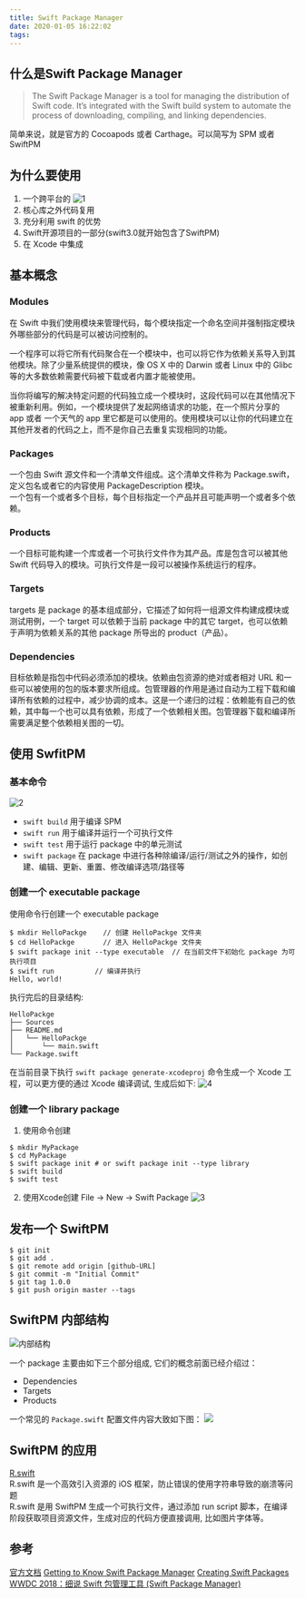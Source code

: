 ```yaml
---
title: Swift Package Manager
date: 2020-01-05 16:22:02
tags:
---
```

## 什么是Swift Package Manager
> The Swift Package Manager is a tool for managing the distribution of Swift code. It’s integrated with the Swift build system to automate the process of downloading, compiling, and linking dependencies.

简单来说，就是官方的 Cocoapods 或者 Carthage。可以简写为 SPM 或者 SwiftPM

## 为什么要使用

1. 一个跨平台的
![1](https://rxlf-1259783270.cos.ap-chengdu.myqcloud.com/blogImg/SwiftPM1.png)
2. 核心库之外代码复用
3. 充分利用 swift 的优势
4. Swift开源项目的一部分(swift3.0就开始包含了SwiftPM)
5. 在 Xcode 中集成

## 基本概念

### Modules
在 Swift 中我们使用模块来管理代码，每个模块指定一个命名空间并强制指定模块外哪些部分的代码是可以被访问控制的。

一个程序可以将它所有代码聚合在一个模块中，也可以将它作为依赖关系导入到其他模块。除了少量系统提供的模块，像 OS X 中的 Darwin 或者 Linux 中的 Glibc 等的大多数依赖需要代码被下载或者内置才能被使用。

当你将编写的解决特定问题的代码独立成一个模块时，这段代码可以在其他情况下被重新利用。例如，一个模块提供了发起网络请求的功能，在一个照片分享的 app 或者 一个天气的 app 里它都是可以使用的。使用模块可以让你的代码建立在其他开发者的代码之上，而不是你自己去重复实现相同的功能。

<!-- more -->

### Packages
一个包由 Swift 源文件和一个清单文件组成。这个清单文件称为 Package.swift，定义包名或者它的内容使用 PackageDescription 模块。  
一个包有一个或者多个目标，每个目标指定一个产品并且可能声明一个或者多个依赖。

### Products
一个目标可能构建一个库或者一个可执行文件作为其产品。库是包含可以被其他 Swift 代码导入的模块。可执行文件是一段可以被操作系统运行的程序。

### Targets
targets 是 package 的基本组成部分，它描述了如何将一组源文件构建成模块或测试用例，一个 target 可以依赖于当前 package 中的其它 target，也可以依赖于声明为依赖关系的其他 package 所导出的 product（产品）。

### Dependencies
目标依赖是指包中代码必须添加的模块。依赖由包资源的绝对或者相对 URL 和一些可以被使用的包的版本要求所组成。包管理器的作用是通过自动为工程下载和编译所有依赖的过程中，减少协调的成本。这是一个递归的过程：依赖能有自己的依赖，其中每一个也可以具有依赖，形成了一个依赖相关图。包管理器下载和编译所需要满足整个依赖相关图的一切。

## 使用 SwfitPM
### 基本命令
![2](https://rxlf-1259783270.cos.ap-chengdu.myqcloud.com/blogImg/SwfitPM2.png)

- `swift build` 用于编译 SPM
- `swift run` 用于编译并运行一个可执行文件
- `swift test` 用于运行 package 中的单元测试
- `swift package` 在 package 中进行各种除编译/运行/测试之外的操作，如创建、编辑、更新、重置、修改编译选项/路径等

### 创建一个  executable package
使用命令行创建一个 executable package
```
$ mkdir HelloPackge    // 创建 HelloPackge 文件夹
$ cd HelloPackge       // 进入 HelloPackge 文件夹
$ swift package init --type executable  // 在当前文件下初始化 package 为可执行项目
$ swift run          // 编译并执行
Hello, world!
```

执行完后的目录结构:  
```
HelloPackge
├── Sources
├── README.md
│   └── HelloPackge
│       └── main.swift
└── Package.swift
```
在当前目录下执行 `swift package generate-xcodeproj` 命令生成一个 Xcode 工程，可以更方便的通过 Xcode 编译调试, 生成后如下:
![4](https://rxlf-1259783270.cos.ap-chengdu.myqcloud.com/blogImg/SwiftPM4.png)

### 创建一个 library package
1. 使用命令创建
```
$ mkdir MyPackage
$ cd MyPackage
$ swift package init # or swift package init --type library
$ swift build
$ swift test
```
2. 使用Xcode创建
File -> New -> Swift Package
![3](https://rxlf-1259783270.cos.ap-chengdu.myqcloud.com/blogImg/SwiftPM3.png)

## 发布一个 SwiftPM
```
$ git init
$ git add .
$ git remote add origin [github-URL]
$ git commit -m "Initial Commit"
$ git tag 1.0.0
$ git push origin master --tags
```

## SwiftPM 内部结构
![内部结构](https://rxlf-1259783270.cos.ap-chengdu.myqcloud.com/blogImg/SwiftPM6.png)

一个 package 主要由如下三个部分组成, 它们的概念前面已经介绍过：
- Dependencies
- Targets
- Products

一个常见的 `Package.swift` 配置文件内容大致如下图：
![](https://rxlf-1259783270.cos.ap-chengdu.myqcloud.com/blogImg/SwiftPM5.png)

## SwiftPM 的应用
[R.swift](https://github.com/mac-cain13/R.swift)  
R.swift 是一个高效引入资源的 iOS 框架，防止错误的使用字符串导致的崩溃等问题  
R.swift 是用 SwiftPM 生成一个可执行文件，通过添加 run script 脚本，在编译阶段获取项目资源文件，生成对应的代码方便直接调用, 比如图片字体等。


## 参考
[官方文档](https://swift.org/package-manager/)
[Getting to Know Swift Package Manager](https://developer.apple.com/videos/play/wwdc2018/411/)
[Creating Swift Packages](https://developer.apple.com/videos/play/wwdc2019/410)
[WWDC 2018：细说 Swift 包管理工具 (Swift Package Manager)](https://juejin.im/post/5b1f536a5188257d9b79dbcf)
